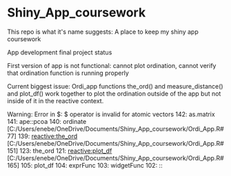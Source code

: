 # Shiny_App_coursework

This repo is what it's name suggests: A place to keep my shiny app coursework


App development final project status

First version of app is not functional: cannot plot ordination, cannot verify that ordination function is running properly

Current biggest issue: Ordi_app functions the_ord() and measure_distance() and plot_df() work together to plot the ordination outside of the app but not inside of it in the reactive context. 

Warning: Error in $: $ operator is invalid for atomic vectors
  142: as.matrix
  141: ape::pcoa
  140: ordinate [C:/Users/enebe/OneDrive/Documents/Shiny_App_coursework/Ordi_App.R#77]
  139: <reactive:the_ord> [C:/Users/enebe/OneDrive/Documents/Shiny_App_coursework/Ordi_App.R#151]
  123: the_ord
  121: <reactive:plot_df> [C:/Users/enebe/OneDrive/Documents/Shiny_App_coursework/Ordi_App.R#165]
  105: plot_df
  104: exprFunc
  103: widgetFunc
  102: ::


